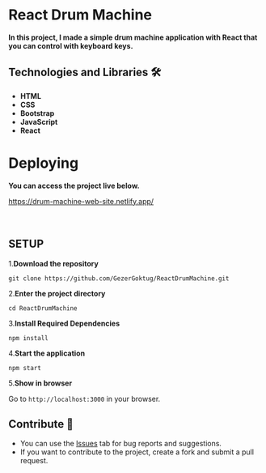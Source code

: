 # React Drum Machine

**<p>In this project, I made a simple drum machine application with React that you can control with keyboard keys.</p>**



## Technologies and Libraries 🛠️
<strong><ul>
<li>HTML </li>  
<li>CSS</li>  
<li>Bootstrap</li>  
<li>JavaScript</li>  
<li>React</li>  
</ul></strong>




# Deploying

**<p>You can access the project live below.</p>**

<a href="https://drum-machine-web-site.netlify.app/">https://drum-machine-web-site.netlify.app/</a>
<br>
<br>
<br>







## SETUP

1.**Download the repository**

```
git clone https://github.com/GezerGoktug/ReactDrumMachine.git
```

2.**Enter the project directory**

```
cd ReactDrumMachine
```

3.**Install Required Dependencies**

```
npm install
```

4.**Start the application**

```
npm start
```

5.**Show in browser**

Go to `http://localhost:3000` in your browser.


## Contribute 🤝

- You can use the [Issues](https://github.com/GezerGoktug/ReactDrumMachine) tab for bug reports and suggestions.
- If you want to contribute to the project, create a fork and submit a pull request.
